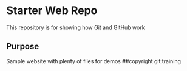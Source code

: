 # Starter Web Repo

This repository is for showing how Git and GitHub work

## Purpose

Sample website with plenty of files for demos
##copyright
git.training
